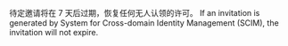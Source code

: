 待定邀请将在 7 天后过期，恢复任何无人认领的许可。 If an invitation is generated by System for Cross-domain Identity Management (SCIM), the invitation will not expire.
